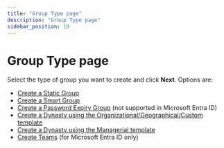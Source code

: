 ```yaml
---
title: "Group Type page"
description: "Group Type page"
sidebar_position: 10
---
```


# Group Type page

Select the type of group you want to create and click **Next**. Options are:

- [Create a Static Group](/docs/directorymanager/11.0/portal/group/create/AD/group.md#create-a-static-group)
- [Create a Smart Group](/docs/directorymanager/11.0/portal/group/create/AD/group.md#create-a-smart-group)
- [Create a Password Expiry Group](/docs/directorymanager/11.0/portal/group/create/AD/group.md#create-a-password-expiry-group)
  (not supported in Microsoft Entra ID)
- [Create a Dynasty using the Organizational/Geographical/Custom template](/docs/directorymanager/11.0/portal/group/dynasty/AD/create.md#create-a-dynasty-using-the-organizationalgeographicalcustom-template)
- [Create a Dynasty using the Managerial template](/docs/directorymanager/11.0/portal/group/dynasty/AD/create.md#create-a-dynasty-using-the-managerial-template)
- [Create Teams](/docs/directorymanager/11.0/portal/group/Teams/create.md) (for Microsoft
  Entra ID only)
